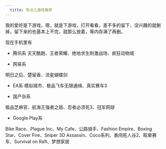 ```yaml
---
  title: 写点儿游戏推荐
---
```


我的爱好是下游戏，嗯，就是下游戏，打开看看，差不多的留下，没兴趣的就删掉，留下来的也基本上不完，就那么放着，等内存满了再删。

现在手机里有

- 腾讯系
天天酷跑、王者荣耀、绝地求生刺激战场、疯狂动物城

- 网易系

明日之后、楚留香、流星蝴蝶剑

- EA系
模拟城市、极品飞车无限通缉、真实赛车3

- 国产杂系

极品芝麻官、航海王强者之路、忍者必须死3、冠军网球

- Google Play系

Bike Race、Plague Inc、My Cafe、公路骑手、Fashion Empire、Boxing Star、Cover Fire、Sniper 3D Assassin、Coco系列、勇闯死人谷2、眩晕赛车、Survival on Raft、梦想家居